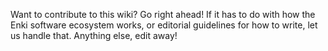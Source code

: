Want to contribute to this wiki? Go right ahead!
If it has to do with how the Enki software ecosystem works, or editorial guidelines for how to write, let us handle that. Anything else, edit away!
